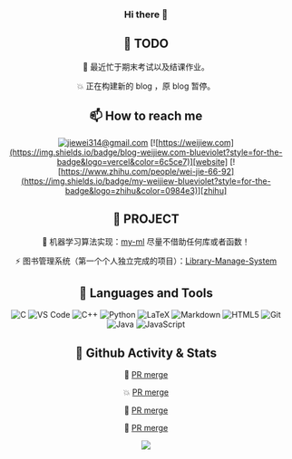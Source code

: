 <div align="center">

### Hi there 👋


</div>

<!-- 

Here are some ideas to get you started:

- 🔭 I’m currently working on ...
- 🌱 I’m currently learning ...
- 👯 I’m looking to collaborate on ...
- 🤔 I’m looking for help with ...
- 💬 Ask me about ...
- 📫 How to reach me: ...
- 😄 Pronouns: ...
- ⚡ Fun fact: ...
 -->

<div align="center">

## 🎯 TODO

🙏 最近忙于期末考试以及结课作业。

💥 正在构建新的 blog ，原 blog 暂停。

## 📫 How to reach me

[![jiewei314@gmail.com](https://img.shields.io/badge/email-jiewei314@gmail.com-blueviolet?style=for-the-badge&logo=google&color=fd79a8)][email]
[![https://weijiew.com](https://img.shields.io/badge/blog-weijiew.com-blueviolet?style=for-the-badge&logo=vercel&color=6c5ce7)][website]
[![https://www.zhihu.com/people/wei-jie-66-92](https://img.shields.io/badge/my-weijiew-blueviolet?style=for-the-badge&logo=zhihu&color=0984e3)][zhihu]


## 🌌 PROJECT

 🌱 机器学习算法实现：[my-ml](https://github.com/weijiew/my-ml) 尽量不借助任何库或者函数！

 ⚡ 图书管理系统（第一个个人独立完成的项目）：[Library-Manage-System](https://github.com/weijiew/Library-Manage-System)

## 🔨 Languages and Tools 

![C](https://img.shields.io/badge/C-%23A8B9CC.svg?&style=for-the-badge&logo=c&logoColor=black)
![VS Code](https://img.shields.io/badge/Visual%20Studio%20Code-%23007ACC.svg?&style=for-the-badge&logo=visual-studio-code&logoColor=white)
![C++](https://img.shields.io/badge/c++-%2300599C.svg?&style=for-the-badge&logo=c%2b%2b&logoColor=white)
![Python](https://img.shields.io/badge/python-%233776AB.svg?&style=for-the-badge&logo=python&logoColor=white)
![LaTeX](https://img.shields.io/badge/latex-%23008080.svg?&style=for-the-badge&logo=latex&logoColor=white)
![Markdown](https://img.shields.io/badge/markdown-%23000000.svg?&style=for-the-badge&logo=markdown&logoColor=white)
![HTML5](https://img.shields.io/badge/html5%20-%23E34F26.svg?&style=for-the-badge&logo=html5&logoColor=white)
![Git](https://img.shields.io/badge/git-%23f05032.svg?&style=for-the-badge&logo=git&logoColor=white)
![Java](https://img.shields.io/badge/java-%23ED8B00.svg?&style=for-the-badge&logo=java&logoColor=white)
![JavaScript](https://img.shields.io/badge/javascript-%23F7DF1E.svg?&style=for-the-badge&logo=javascript&logoColor=black&labelColor=f7df1e)

<!-- ![Pytorch](https://img.shields.io/badge/pytorch-%23EE4C2C.svg?&style=for-the-badge&logo=pytorch&logoColor=white) -->
<!-- ![Docker](https://img.shields.io/badge/Docker-%232496ED.svg?&style=for-the-badge&logo=docker&logoColor=white) -->
<!-- ![Arch Linux](https://img.shields.io/badge/Arch%20Linux-%231793D1.svg?&style=for-the-badge&logo=arch-linux&logoColor=white) -->
<!-- ![Vuetify](https://img.shields.io/badge/vuetify-%231867c0.svg?&style=for-the-badge&logo=vuetify&logoColor=white) -->
<!-- ![CSS3](https://img.shields.io/badge/css3%20-%231572B6.svg?&style=for-the-badge&logo=css3&logoColor=white) -->
<!-- ![Material UI](https://img.shields.io/badge/material%20ui%20-%230081CB.svg?&style=for-the-badge&logo=material-ui&logoColor=white) -->
<!-- ![Neovim](https://img.shields.io/badge/Neovim-%2357A143.svg?&style=for-the-badge&logo=neovim&logoColor=white) -->
<!-- ![Node.js](https://img.shields.io/badge/node.js%20-%2343853D.svg?&style=for-the-badge&logo=node.js&logoColor=white) -->
<!-- ![VueJS](https://img.shields.io/badge/vuejs%20-%2335495e.svg?&style=for-the-badge&logo=vue.js&logoColor=%234FC08D) -->
<!-- ![Django](https://img.shields.io/badge/django%20-%23092E20.svg?&style=for-the-badge&logo=django&logoColor=white) -->
<!-- ![React](https://img.shields.io/badge/react%20-%2320232a.svg?&style=for-the-badge&logo=react&logoColor=%2361DAFB) -->
<!-- ![RUST](https://img.shields.io/badge/rust-%23000000.svg?&style=for-the-badge&logo=rust&logoColor=white) -->
<!-- ![Shell Script](https://img.shields.io/badge/shell_script%20-%23121011.svg?&style=for-the-badge&logo=gnu-bash&logoColor=white) -->
<!-- ![Next.js](https://img.shields.io/badge/next.js-%23000000.svg?&style=for-the-badge&logo=next.js&logoColor=white) -->


## 🎨 Github Activity & Stats

 🚗 [PR merge](https://github.com/heibaiying/BigData-Notes/commit/78397d938c3ce1c3613a25e9febece0988aa0e3a)

 💥 [PR merge](https://github.com/missing-semester-cn/missing-semester-cn.github.io/commit/752dad74cd816a5e6df088fff7b76df9d2f383bf)

 🍳 [PR merge](https://github.com/moranzcw/Computer-Networking-A-Top-Down-Approach-NOTES/commit/74febe3c3bbc81e23786a664639b347f3c985f55)

 🥞 [PR merge](https://github.com/labuladong/fucking-algorithm/commit/0c57a909e3aeb90bdfc4b51f203196cb00f36f71) 

![](https://github-readme-stats.vercel.app/api?username=weijiew)

</div>



[website]: https://weijiew.com
[email]: mailto:jiewei314@gmail.com
[zhihu]: https://weijiew.com